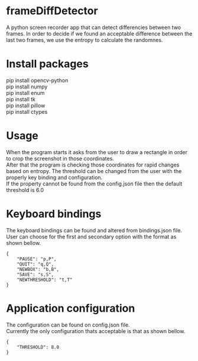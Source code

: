 # frameDiffDetector
 A python screen recorder app that can detect differencies between two frames. In order to decide if we found an acceptable difference between the last two frames, we use the entropy to calculate the randomnes.
# Install packages
pip install opencv-python\
pip install numpy\
pip install enum\
pip install tk\
pip install pillow\
pip install ctypes
# Usage
When the program starts it asks from the user to draw a rectangle in order to crop the screenshot in those coordinates.\
After that the program is checking those coordinates for rapid changes based on entropy. The threshold can be changed from the user with the properly key binding and configuration.\
If the property cannot be found from the config.json file then the default threshold is 6.0
# Keyboard bindings
The keyboard bindings can be found and altered from bindings.json file.\
User can choose for the first and secondary option with the format as shown bellow.
```
{
    "PAUSE": "p,P",
    "QUIT": "q,Q",
    "NEWBOX": "b,B",
    "SAVE": "s,S",
    "NEWTHRESHOLD": "t,T"
}
```
# Application configuration
The configuration can be found on config.json file.\
Currently the only configuration thats acceptable is that as shown bellow.
```
{
    "THRESHOLD": 8.0
}
```
